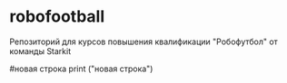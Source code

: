 # robofootball
Репозиторий для курсов повышения квалификации  "Робофутбол" от команды Starkit

#новая строка
print ("новая строка")

